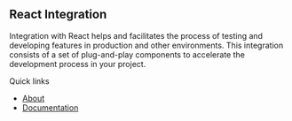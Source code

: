 ## React Integration

Integration with React helps and facilitates the process of testing and developing features in production and other environments. This integration consists of a set of plug-and-play components to accelerate the development process in your project.

Quick links

- [About](https://basestack.co/)
- [Documentation](https://docs.basestack.co/feature-flags/sdks/react)
